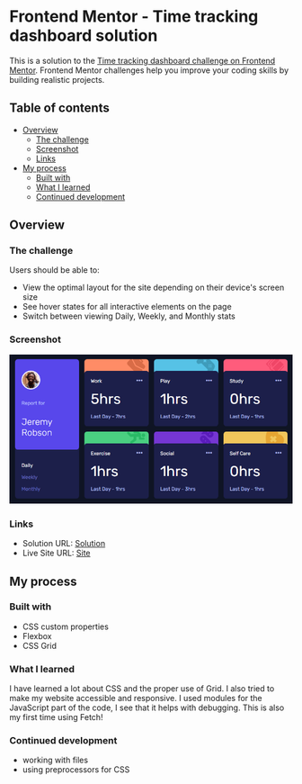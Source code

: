 # Frontend Mentor - Time tracking dashboard solution

This is a solution to the [Time tracking dashboard challenge on Frontend Mentor](https://www.frontendmentor.io/challenges/time-tracking-dashboard-UIQ7167Jw). Frontend Mentor challenges help you improve your coding skills by building realistic projects. 

## Table of contents

- [Overview](#overview)
  - [The challenge](#the-challenge)
  - [Screenshot](#screenshot)
  - [Links](#links)
- [My process](#my-process)
  - [Built with](#built-with)
  - [What I learned](#what-i-learned)
  - [Continued development](#continued-development)

## Overview

### The challenge

Users should be able to:

- View the optimal layout for the site depending on their device's screen size
- See hover states for all interactive elements on the page
- Switch between viewing Daily, Weekly, and Monthly stats

### Screenshot

![Solution screenshot](image.png)

### Links

- Solution URL: [Solution](https://www.frontendmentor.io/solutions/time-tracking-dashboard-_LPQP8kDqz)
- Live Site URL: [Site](https://time-tracking-dashboard-two-delta.vercel.app/)

## My process

### Built with

- CSS custom properties
- Flexbox
- CSS Grid

### What I learned

I have learned a lot about CSS and the proper use of Grid. I also tried to make my website accessible and responsive.
I used modules for the JavaScript part of the code, I see that it helps with debugging.
This is also my first time using Fetch!

### Continued development

- working with files
- using preprocessors for CSS
